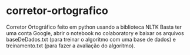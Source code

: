 # corretor-ortografico
Corretor Ortográfico feito em python usando a biblioteca NLTK
Basta ter uma conta Google, abrir o notebook no colaboratory e baixar os arquivos baseDeDados.txt (para treinar o algoritmo com uma base de dados) e treinamento.txt (para fazer a avaliação do algoritmo).
